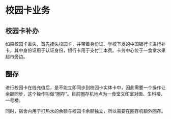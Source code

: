 # 校园卡业务
## 校园卡补办
如果校园卡丢失，首先挂失校园卡，并带着身份证、学校下发的中国银行卡进行补卡，其中身份证用于认证身份，银行卡用于支付工本费。卡务中心位于一食堂水果超市旁边。

## 圈存
进行校园卡在线充值后，是不能立即同步到校园卡实体卡中，因此需要一个操作让余额同步，这个操作叫做“圈存”。目前圈存机地点为一食堂文印室对面、生科楼、一号楼。

同时，宿舍内用于打热水的余额与校园卡余额独立，所以需要在圈存机额外圈存。